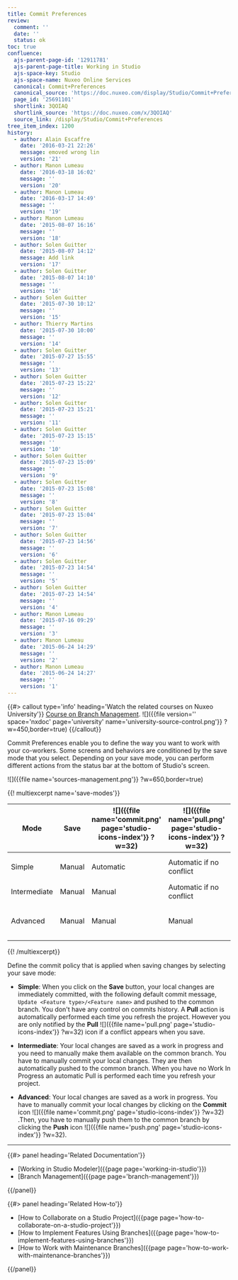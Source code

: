 ```yaml
---
title: Commit Preferences
review:
  comment: ''
  date: ''
  status: ok
toc: true
confluence:
  ajs-parent-page-id: '12911781'
  ajs-parent-page-title: Working in Studio
  ajs-space-key: Studio
  ajs-space-name: Nuxeo Online Services
  canonical: Commit+Preferences
  canonical_source: 'https://doc.nuxeo.com/display/Studio/Commit+Preferences'
  page_id: '25691101'
  shortlink: 3QOIAQ
  shortlink_source: 'https://doc.nuxeo.com/x/3QOIAQ'
  source_link: /display/Studio/Commit+Preferences
tree_item_index: 1200
history:
  - author: Alain Escaffre
    date: '2016-03-21 22:26'
    message: emoved wrong lin
    version: '21'
  - author: Manon Lumeau
    date: '2016-03-18 16:02'
    message: ''
    version: '20'
  - author: Manon Lumeau
    date: '2016-03-17 14:49'
    message: ''
    version: '19'
  - author: Manon Lumeau
    date: '2015-08-07 16:16'
    message: ''
    version: '18'
  - author: Solen Guitter
    date: '2015-08-07 14:12'
    message: Add link
    version: '17'
  - author: Solen Guitter
    date: '2015-08-07 14:10'
    message: ''
    version: '16'
  - author: Solen Guitter
    date: '2015-07-30 10:12'
    message: ''
    version: '15'
  - author: Thierry Martins
    date: '2015-07-30 10:00'
    message: ''
    version: '14'
  - author: Solen Guitter
    date: '2015-07-27 15:55'
    message: ''
    version: '13'
  - author: Solen Guitter
    date: '2015-07-23 15:22'
    message: ''
    version: '12'
  - author: Solen Guitter
    date: '2015-07-23 15:21'
    message: ''
    version: '11'
  - author: Solen Guitter
    date: '2015-07-23 15:15'
    message: ''
    version: '10'
  - author: Solen Guitter
    date: '2015-07-23 15:09'
    message: ''
    version: '9'
  - author: Solen Guitter
    date: '2015-07-23 15:08'
    message: ''
    version: '8'
  - author: Solen Guitter
    date: '2015-07-23 15:04'
    message: ''
    version: '7'
  - author: Solen Guitter
    date: '2015-07-23 14:56'
    message: ''
    version: '6'
  - author: Solen Guitter
    date: '2015-07-23 14:54'
    message: ''
    version: '5'
  - author: Solen Guitter
    date: '2015-07-23 14:54'
    message: ''
    version: '4'
  - author: Manon Lumeau
    date: '2015-07-16 09:29'
    message: ''
    version: '3'
  - author: Manon Lumeau
    date: '2015-06-24 14:29'
    message: ''
    version: '2'
  - author: Manon Lumeau
    date: '2015-06-24 14:27'
    message: ''
    version: '1'
---
```


{{#> callout type='info' heading='Watch the related courses on Nuxeo University'}}
[Course on Branch Management](https://university.nuxeo.com/learn/public/course/view/elearning/62/understanding-nuxeo-studios-source-control-mechanism).
![]({{file version='' space='nxdoc' page='university' name='university-source-control.png'}} ?w=450,border=true)
{{/callout}}

Commit Preferences enable you to define the way you want to work with your co-workers. Some screens and behaviors are conditioned by the save mode that you select. Depending on your save mode, you can perform different actions from the status bar at the bottom of Studio's screen.

![]({{file name='sources-management.png'}} ?w=650,border=true)

{{! multiexcerpt name='save-modes'}}

| Mode         | Save   | ![]({{file name='commit.png' page='studio-icons-index'}} ?w=32) | ![]({{file name='pull.png' page='studio-icons-index'}} ?w=32) | ![]({{file name='push.png' page='studio-icons-index'}} ?w=32) | Recommended for                                    |
| ------------ | ------ | --------------------------------------------------------------- | ------------------------------------------------------------- | ------------------------------------------------------------- | -------------------------------------------------- |
| Simple       | Manual | Automatic                                                       | Automatic if no conflict                                      | Automatic                                                     | Testing or single development                      |
| Intermediate | Manual | Manual                                                          | Automatic if no conflict                                      | Automatic                                                     | Developers                                         |
| Advanced     | Manual | Manual                                                          | Manual                                                        | Manual                                                        | Developers familiar with revision control concepts |

{{! /multiexcerpt}}

Define the commit policy that is applied when saving changes by selecting your save mode:

- **Simple**: When you click on the **Save** button, your local changes are immediately committed, with the following default commit message, `Update <Feature type>/<Feature name>` and pushed to the common branch. You don't have any control on commits history. A **Pull** action is automatically performed each time you refresh the project. However you are only notified by the **Pull** ![]({{file name='pull.png' page='studio-icons-index'}} ?w=32) icon if a conflict appears when you save.

- **Intermediate**: Your local changes are saved as a work in progress and you need to manually make them available on the common branch. You have to manually commit your local changes. They are then automatically pushed to the common branch. When you have no Work In Progress an automatic Pull is performed each time you refresh your project.

- **Advanced**: Your local changes are saved as a work in progress. You have to manually commit your local changes by clicking on the **Commit** icon ![]({{file name='commit.png' page='studio-icons-index'}} ?w=32) .Then, you have to manually push them to the common branch by clicking the **Push** icon ![]({{file name='push.png' page='studio-icons-index'}} ?w=32).

* * *

<div class="row" data-equalizer data-equalize-on="medium"><div class="column medium-6">{{#> panel heading='Related Documentation'}}

- [Working in Studio Modeler]({{page page='working-in-studio'}})
- [Branch Management]({{page page='branch-management'}})

{{/panel}}</div><div class="column medium-6">{{#> panel heading='Related How-to'}}

- [How to Collaborate on a Studio Project]({{page page='how-to-collaborate-on-a-studio-project'}})
- [How to Implement Features Using Branches]({{page page='how-to-implement-features-using-branches'}})
- [How to Work with Maintenance Branches]({{page page='how-to-work-with-maintenance-branches'}})

{{/panel}}</div></div>
